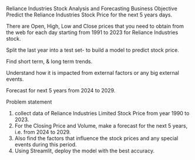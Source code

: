 Reliance Industries
Stock Analysis and Forecasting
Business Objective
Predict the Reliance Industries Stock Price for the next 5 years days.

There are Open, High, Low and Close prices that you need to obtain from the web for each day starting from 1991 to 2023 for Reliance Industries stock.

Split the last year into a test set- to build a model to predict stock price.

Find short term, & long term trends.

Understand how it is impacted from external factors or any big external events.

Forecast for next 5 years from 2024 to 2029.

Problem statement
1. collect data of Reliance Industries Limited Stock Price from year 1990 to 2023.
2. For the Closing Price and Volume, make a forecast for the next 5 years, i.e. from 2024 to 2029.
3. Also find the factors that influence the stock prices and any special events during this period.
4. Using Streamlit, deploy the model with the best accuracy.
